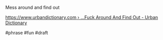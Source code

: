 Mess around and find out

[https://www.urbandictionary.com › ...Fuck Around And Find Out - Urban Dictionary](https://www.urbandictionary.com/define.php?term=Fuck%20Around%20And%20Find%20Out)

#phrase #fun
#draft